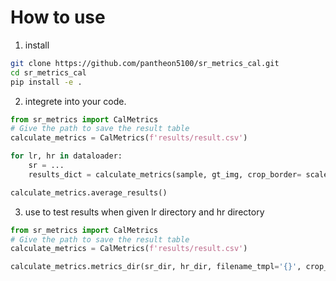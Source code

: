 # How to use
1. install 
```bash
git clone https://github.com/pantheon5100/sr_metrics_cal.git
cd sr_metrics_cal
pip install -e .
```

2. integrete into your code.
```python
from sr_metrics import CalMetrics
# Give the path to save the result table
calculate_metrics = CalMetrics(f'results/result.csv')

for lr, hr in dataloader:
    sr = ...
    results_dict = calculate_metrics(sample, gt_img, crop_border= scale_factor, input_type='tensor_rgb_01', file_name=file_name, test_y_channel=True)

calculate_metrics.average_results()
```

3. use to test results when given lr directory and hr directory
```python
from sr_metrics import CalMetrics
# Give the path to save the result table
calculate_metrics = CalMetrics(f'results/result.csv')

calculate_metrics.metrics_dir(sr_dir, hr_dir, filename_tmpl='{}', crop_border=scale_factor, test_y_channel=True, pbar=True)

```